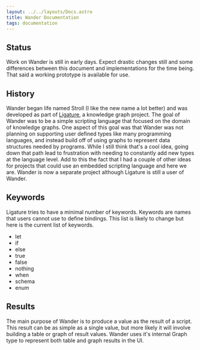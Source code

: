 ```yaml
---
layout: ../../layouts/Docs.astro
title: Wander Documentation
tags: documentation
---
```


## Status

Work on Wander is still in early days.
Expect drastic changes still and some differences between this document and implementations for the time being.
That said a working prototype is available for use.

## History

Wander began life named Stroll (I like the new name a lot better) and was developed as part of [Ligature](https://ligature.dev), a knowledge graph project.
The goal of Wander was to be a simple scripting language that focused on the domain of knowledge graphs.
One aspect of this goal was that Wander was not planning on supporting user defined types like many programming languages,
and instead build off of using graphs to represent data structures needed by programs.
While I still think that's a cool idea, going down that path lead to frustration with needing to constantly add new types at the language level.
Add to this the fact that I had a couple of other ideas for projects that could use an embedded scripting language and here we are.
Wander is now a separate project although Ligature is still a user of Wander.

## Keywords

Ligature tries to have a minimal number of keywords.
Keywords are names that users cannot use to define bindings.
This list is likely to change but here is the current list of keywords.

 * let
 * if
 * else
 * true
 * false
 * nothing
 * when
 * schema
 * enum

## Results

The main purpose of Wander is to produce a value as the result of a script.
This result can be as simple as a single value, but more likely it will involve building a table or graph of result values.
Wander uses it's internal Graph type to represent both table and graph results in the UI.













